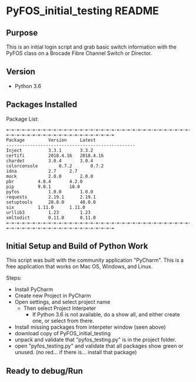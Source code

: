 # PyFOS_initial_testing README

## Purpose

This is an initial login script and grab basic switch information with the PyFOS class on a Brocade Fibre Channel Switch or Director.

## Version
- Python 3.6

## Packages Installed
Package List:
```bazaar
=-=-=-=-=-=-=-=-=-=-=-=-=-=-=-=-=-=-=-=-=-=-=-=-=-=-=-=-=-=-=-=-=-=-=-=-=-=-=-=-=-=-=-=-=-=-=-=-=-=-=-=-=-=-=-=
Package			Version		Latest
-------------------------------------------------
Inject			3.3.1		3.3.2
certifi			2018.4.16	2018.4.16
chardet			3.0.4		3.0.4
colorconsole		0.7.2		0.7.2
idna			2.7		2.7
mock			2.0.0		2.0.0
pbr			4.0.4		4.2.0
pip			9.0.1		18.0
pyfos			1.0.0		1.0.0
requests		2.19.1		2.19.1
setuptools		28.8.0		40.0.0
six			1.11.0		1.11.0
urllib3			1.23		1.23
xmltodict		0.11.0		0.11.0
=-=-=-=-=-=-=-=-=-=-=-=-=-=-=-=-=-=-=-=-=-=-=-=-=-=-=-=-=-=-=-=-=-=-=-=-=-=-=-=-=-=-=-=-=-=-=-=-=-=-=-=-=-=-=-=
```

## Initial Setup and Build of Python Work
This script was built with the community application "PyCharm". This is a free application that works on Mac OS, Windows, and Linux.

Steps:
- Install PyCharm
- Create new Project in PyCharm
- Open settings, and select project name
  - Then select Project Interpeter
    - If Python 3.6 is not available, do a show all, and either create one, or select from there.
- Install missing packages from interpeter window (seen above)
- download copy of PyFOS_initial_testing
- unpack and validate that "pyfos_testing.py" is in the project folder.
- open "pyfos_testing.py" and validate that all packages show green or unused. (no red... if there is... install that package)
## Ready to debug/Run
